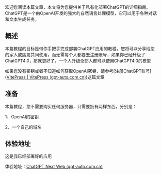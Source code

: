 欢迎您阅读本篇文章，本文将为您提供关于私有化部署ChatGPT的详细指南。ChatGPT是一个由OpenAI开发的强大的自然语言处理模型，它可以用于各种对话和文本生成任务。

## 概述

本篇教程的目标是带你手把手完成部署ChatGPT应用的教程，您将可以分享给您的家人或朋友共同使用，而无需每个人都要去注册账号，如果你已经升级了ChatGPT4.0，那就更好了，一个人升级全部人都可以使用ChatGPT4.0的模型

如果您没有密钥或者不知道如何获取OpenAI密钥，请参考[注册ChatGPT账号]([VitePress | VitePress (gpt-auto.com.cn)](https://doc.gpt-auto.com.cn/chatgpt/register.html))这篇文章

## 准备

本篇教程，您不需要购买任何服务器，只需要拥有两样东西，分别是：

1、OpenAI的密钥

2、一个自己的域名 



## 体验地址

这是我已经部署好的应用

体验地址：[ChatGPT Next Web (gpt-auto.com.cn)](http://chat.gpt-auto.com.cn/#/)
